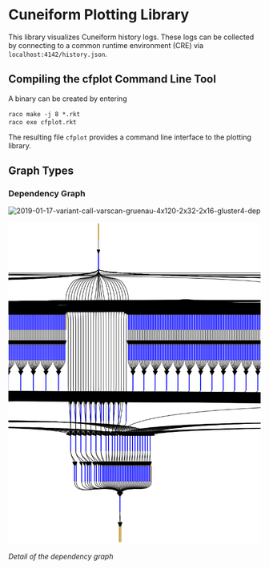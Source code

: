 # Cuneiform Plotting Library

This library visualizes Cuneiform history logs. These logs can be collected by connecting to a common runtime environment (CRE) via `localhost:4142/history.json`.

## Compiling the cfplot Command Line Tool

A binary can be created by entering

    raco make -j 8 *.rkt
    raco exe cfplot.rkt

The resulting file `cfplot` provides a command line interface to the plotting library.

## Graph Types

### Dependency Graph

![2019-01-17-variant-call-varscan-gruenau-4x120-2x32-2x16-gluster4-dep](2019-01-17-variant-call-varscan-gruenau-4x120-2x32-2x16-gluster4-dep.png)

![2019-01-17-variant-call-varscan-gruenau-4x120-2x32-2x16-gluster4-dep-detail](img/2019-01-17-variant-call-varscan-gruenau-4x120-2x32-2x16-gluster4-dep-detail.png)

*Detail of the dependency graph*